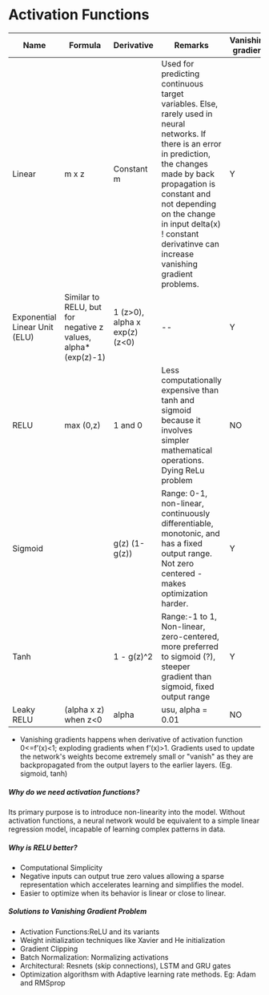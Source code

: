 # Activation Functions

| Name | Formula | Derivative | Remarks | Vanishing gradient | Activation Blowup |
|--|--|--|--|--|--|
| Linear | m x z | Constant m | Used for predicting continuous target variables. Else, rarely used in neural networks. If there is an error in prediction, the changes made by back propagation is constant and not depending on the change in input delta(x) ! constant derivatinve can increase vanishing gradient problems.| Y | Y |
| Exponential Linear Unit (ELU) | Similar to RELU, but for negative z values, alpha*(exp(z)-1) | 1 (z>0), alpha x exp(z) (z<0) |--| Y | Y |
| RELU | max (0,z) | 1 and 0 | Less computationally expensive than tanh and sigmoid because it involves simpler mathematical operations. Dying ReLu problem| NO | Y |
| Sigmoid | | g(z) (1-g(z))| Range: 0-1, non-linear, continuously differentiable, monotonic, and has a fixed output range. Not zero centered - makes optimization harder.| Y | NO |
|Tanh|| 1 - g(z)^2|Range:-1 to 1, Non-linear, zero-centered, more preferred to sigmoid (?), steeper gradient than sigmoid,  fixed output range |Y|NO|
| Leaky RELU| (alpha x z) when z<0 | alpha | usu, alpha = 0.01 | NO | Y |
* Vanishing gradients happens when derivative of activation function 0<=f’(x)<1; exploding gradients when f’(x)>1. Gradients used to update the network's weights become extremely small or "vanish" as they are backpropagated from the output layers to the earlier layers. (Eg. sigmoid, tanh)

##### Why do we need activation functions?
Its primary purpose is to introduce non-linearity into the model. Without activation functions, a neural network would be equivalent to a simple linear regression model, incapable of learning complex patterns in data.

##### Why is RELU better?
* Computational Simplicity
* Negative inputs can output true zero values allowing a sparse representation which accelerates learning and simplifies the model.
* Easier to optimize when its behavior is linear or close to linear.

##### Solutions to Vanishing Gradient Problem
* Activation Functions:ReLU and its variants
* Weight initialization techniques like Xavier and He initialization
* Gradient Clipping
* Batch Normalization: Normalizing activations
* Architectural: Resnets (skip connections), LSTM and GRU gates
* Optimization algorithsm with Adaptive learning rate methods. Eg: Adam and RMSprop
